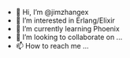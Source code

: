 - 👋 Hi, I’m @jimzhangex
- 👀 I’m interested in Erlang/Elixir
- 🌱 I’m currently learning Phoenix
- 💞️ I’m looking to collaborate on ...
- 📫 How to reach me ...

<!---
jimzhangex/jimzhangex is a ✨ special ✨ repository because its `README.md` (this file) appears on your GitHub profile.
You can click the Preview link to take a look at your changes.
--->

